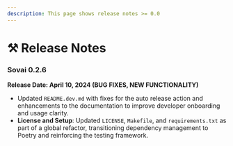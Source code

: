 ```yaml
---
description: This page shows release notes >= 0.0
---
```


# ⚒️ Release Notes

### **Sovai 0.2.6**

**Release Date: April 10, 2024 (BUG FIXES, NEW FUNCTIONALITY)**

* Updated `README.dev.md` with fixes for the auto release action and enhancements to the documentation to improve developer onboarding and usage clarity.
* **License and Setup**: Updated `LICENSE`, `Makefile`, and `requirements.txt` as part of a global refactor, transitioning dependency management to Poetry and reinforcing the testing framework.
